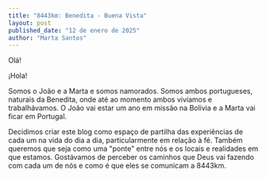 ```yaml
---
title: "8443km: Benedita - Buena Vista"
layout: post
published_date: "12 de enero de 2025"
author: "Marta Santos"
---
```

Olá!

¡Hola!

Somos o João e a Marta e somos namorados. Somos ambos portugueses, naturais da Benedita, onde até ao momento ambos vivíamos e trabalhávamos. O João vai estar um ano em missão na Bolívia e a Marta vai ficar em Portugal. 


Decidimos criar este blog como espaço de partilha das experiências de cada um na vida do dia a dia, particularmente em relação à fé. Também queremos que seja como uma "ponte" entre nós e os locais e realidades em que estamos. Gostávamos de perceber os caminhos que Deus vai fazendo com cada um de nós e como é que eles se comunicam a 8443km.